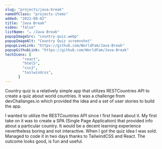 ```yaml
---
slug: "projects/java-break"
nameOfClass: "projects-items"
added: "2022-08-02"
title: "Java Break"
video: "false"
listName: "☕ /Java Break"
popupImageSrc: "country-quiz.webp"
popupImageAlt: "Country Quiz screenshot"
popupLiveLink: "https://github.com/WorldFam/Java-Break"
popupGithubLink: "https://github.com/WorldFam/Java-Break"
techIcons: [
        "react",
        "html5",
        "css3",
        "tailwindcss",
      ]
---
```


Country quiz is a relatively simple app that utilizes RESTCountries API to create a quiz about world countries. It was a challenge from devChallanges.io which provided the idea and a set of user stories to build the app.

I wanted to utilize the RESTCountries API since I first heard about it. My first take on it was to create a SPA (Single Page Application) that provided info about a particular country. It would be a decent learning experience nevertheless boring and not interactive. When I got the quiz idea I was sold. Managed to code it in two days thanks to TailwindCSS and React. The outcome looks good, is fun and useful.
